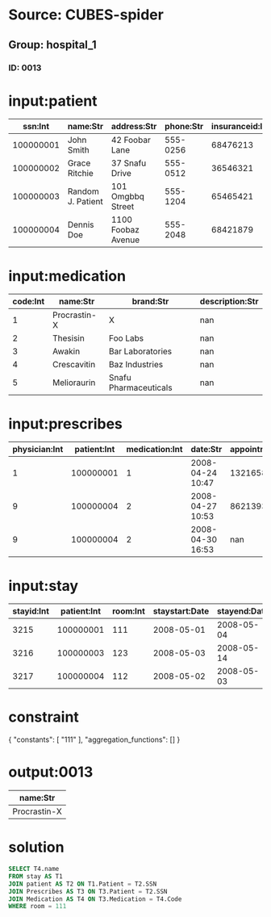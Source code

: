 # Source: CUBES-spider
## Group: hospital_1
### ID: 0013

# input:patient

| ssn:Int | name:Str | address:Str | phone:Str | insuranceid:Int | pcp:Int |
|---|---|---|---|---|---|
| 100000001 | John Smith | 42 Foobar Lane | 555-0256 | 68476213 | 1 |
| 100000002 | Grace Ritchie | 37 Snafu Drive | 555-0512 | 36546321 | 2 |
| 100000003 | Random J. Patient | 101 Omgbbq Street | 555-1204 | 65465421 | 2 |
| 100000004 | Dennis Doe | 1100 Foobaz Avenue | 555-2048 | 68421879 | 3 |

# input:medication

| code:Int | name:Str | brand:Str | description:Str |
|---|---|---|---|
| 1 | Procrastin-X | X | nan |
| 2 | Thesisin | Foo Labs | nan |
| 3 | Awakin | Bar Laboratories | nan |
| 4 | Crescavitin | Baz Industries | nan |
| 5 | Melioraurin | Snafu Pharmaceuticals | nan |

# input:prescribes

| physician:Int | patient:Int | medication:Int | date:Str | appointment:Str | dose:Str |
|---|---|---|---|---|---|
| 1 | 100000001 | 1 | 2008-04-24 10:47 | 13216584 | 5 |
| 9 | 100000004 | 2 | 2008-04-27 10:53 | 86213939 | 10 |
| 9 | 100000004 | 2 | 2008-04-30 16:53 | nan | 5 |

# input:stay

| stayid:Int | patient:Int | room:Int | staystart:Date | stayend:Date |
|---|---|---|---|---|
| 3215 | 100000001 | 111 | 2008-05-01 | 2008-05-04 |
| 3216 | 100000003 | 123 | 2008-05-03 | 2008-05-14 |
| 3217 | 100000004 | 112 | 2008-05-02 | 2008-05-03 |

# constraint

{
  "constants": [
    "111"
  ],
  "aggregation_functions": []
}

# output:0013

| name:Str |
|---|
| Procrastin-X |

# solution

```sql
SELECT T4.name
FROM stay AS T1
JOIN patient AS T2 ON T1.Patient = T2.SSN
JOIN Prescribes AS T3 ON T3.Patient = T2.SSN
JOIN Medication AS T4 ON T3.Medication = T4.Code
WHERE room = 111
```
